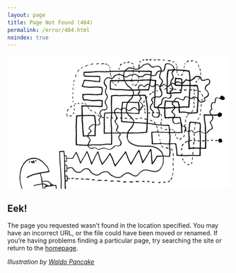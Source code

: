 ```yaml
---
layout: page
title: Page Not Found (404)
permalink: /error/404.html
noindex: true
---
```

![](/assets/images/error/404.png)

## Eek!
The page you requested wasn’t found in the location specified. You may have an incorrect URL, or the file could have been moved or renamed.
If you’re having problems finding a particular page, try searching the site or return to the [homepage](/).

*Illustration by [Waldo Pancake](http://waldopancake.com/)*
